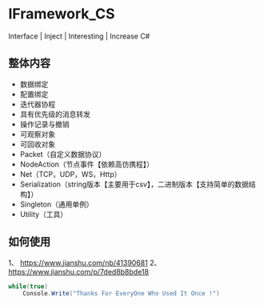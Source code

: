 # IFramework_CS
Interface | Inject | Interesting | Increase  C#

## 整体内容
* 数据绑定
* 配置绑定
* 迭代器协程
* 具有优先级的消息转发
* 操作记录与撤销
* 可观察对象
* 可回收对象
* Packet（自定义数据协议）
* NodeAction（节点事件【依赖高仿携程】）
* Net（TCP，UDP，WS，Http）
* Serialization（string版本【主要用于csv】，二进制版本【支持简单的数据结构】）
* Singleton（通用单例）
 * Utility（工具）


## 如何使用
1、 https://www.jianshu.com/nb/41390681
2、 https://www.jianshu.com/p/7ded8b8bde18



``` csharp
while(true)
    Console.Write("Thanks For EveryOne Who Used It Once !")
```
